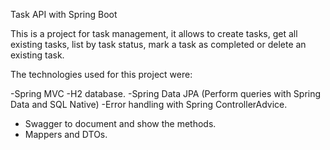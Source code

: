 Task API with Spring Boot

This is a project for task management, it allows to create tasks, get all existing tasks, list by task status, mark a task as completed or delete an existing task.

The technologies used for this project were:

-Spring MVC
-H2 database.
-Spring Data JPA (Perform queries with Spring Data and SQL Native)
-Error handling with Spring ControllerAdvice.
- Swagger to document and show the methods.
- Mappers and DTOs.
